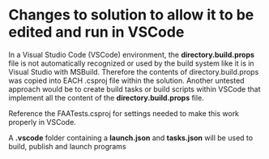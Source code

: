# Changes to solution to allow it to be edited and run in VSCode

In a Visual Studio Code (VSCode) environment, the **directory.build.props** file is not automatically recognized or used by the build system like it is in Visual Studio with MSBuild. Therefore the contents of directory.build.props was copied into EACH .csproj file within the solution.  Another untested approach would be to create build tasks or build scripts within VSCode that implement all the content of the **directory.build.props** file.

Reference the FAATests.csproj for settings needed to make this work properly in VSCode.

A **.vscode** folder containing a **launch.json** and **tasks.json** will be used to build, publish and launch programs
